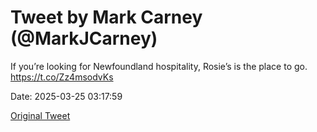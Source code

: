 # Tweet by Mark Carney (@MarkJCarney)

If you’re looking for Newfoundland hospitality, Rosie’s is the place to go. https://t.co/Zz4msodvKs

Date: 2025-03-25 03:17:59

[Original Tweet](https://x.com/MarkJCarney/status/1904372161462124936)
